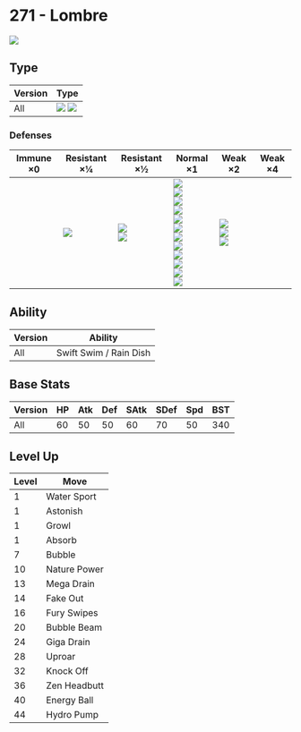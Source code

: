 # 271 - Lombre
![][271]

## Type

Version | Type
---     | ---
All     | ![][water]  ![][grass]

### Defenses

Immune ×0 | Resistant ×¼   | Resistant ×½                  | Normal ×1                                                                                                                                                                     | Weak ×2                                    | Weak ×4
---       | ---            | ---                           | ---                                                                                                                                                                           | ---                                        | ---
&nbsp;    | ![][water]<br> | ![][ground]<br>![][steel]<br> | ![][normal]<br>![][fighting]<br>![][rock]<br>![][ghost]<br>![][fire]<br>![][grass]<br>![][electric]<br>![][psychic]<br>![][ice]<br>![][dragon]<br>![][dark]<br>![][fairy]<br> | ![][flying]<br>![][poison]<br>![][bug]<br> | &nbsp;

## Ability

Version | Ability
---     | ---
All     | Swift Swim / Rain Dish

## Base Stats

Version | HP  | Atk | Def | SAtk | SDef | Spd | BST
---     | --- | --- | --- | ---  | ---  | --- | ---
All     | 60  | 50  | 50  | 60   | 70   | 50  | 340

## Level Up

Level | Move
---   | ---
1     | Water Sport
1     | Astonish
1     | Growl
1     | Absorb
7     | Bubble
10    | Nature Power
13    | Mega Drain
14    | Fake Out
16    | Fury Swipes
20    | Bubble Beam
24    | Giga Drain
28    | Uproar
32    | Knock Off
36    | Zen Headbutt
40    | Energy Ball
44    | Hydro Pump

[271]: ../img/pokemon/271.png
[normal]: ../img/types/normal.png
[fire]: ../img/types/fire.png
[fighting]: ../img/types/fighting.png
[water]: ../img/types/water.png
[flying]: ../img/types/flying.png
[grass]: ../img/types/grass.png
[poison]: ../img/types/poison.png
[electric]: ../img/types/electric.png
[ground]: ../img/types/ground.png
[psychic]: ../img/types/psychic.png
[rock]: ../img/types/rock.png
[ice]: ../img/types/ice.png
[bug]: ../img/types/bug.png
[dragon]: ../img/types/dragon.png
[ghost]: ../img/types/ghost.png
[dark]: ../img/types/dark.png
[steel]: ../img/types/steel.png
[fairy]: ../img/types/fairy.png
